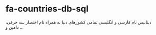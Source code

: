 # fa-countries-db-sql
دیتابیس نام فارسی و انگلیسی تمامی کشورهای دنیا به همراه نام اختصار سه حرفی، دامین و ...
